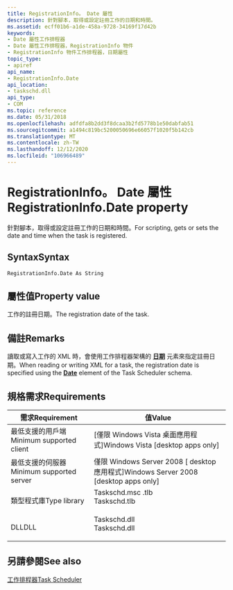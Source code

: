 ```yaml
---
title: RegistrationInfo。 Date 屬性
description: 針對腳本，取得或設定註冊工作的日期和時間。
ms.assetid: ecff01b6-a1de-458a-9728-34169f17d42b
keywords:
- Date 屬性工作排程器
- Date 屬性工作排程器，RegistrationInfo 物件
- RegistrationInfo 物件工作排程器，日期屬性
topic_type:
- apiref
api_name:
- RegistrationInfo.Date
api_location:
- taskschd.dll
api_type:
- COM
ms.topic: reference
ms.date: 05/31/2018
ms.openlocfilehash: adfdfa8b2dd3f8dcaa3b2fd5778b1e50dabfab51
ms.sourcegitcommit: a1494c819bc5200050696e66057f1020f5b142cb
ms.translationtype: MT
ms.contentlocale: zh-TW
ms.lasthandoff: 12/12/2020
ms.locfileid: "106966489"
---
```

# <a name="registrationinfodate-property"></a><span data-ttu-id="0445b-106">RegistrationInfo。 Date 屬性</span><span class="sxs-lookup"><span data-stu-id="0445b-106">RegistrationInfo.Date property</span></span>

<span data-ttu-id="0445b-107">針對腳本，取得或設定註冊工作的日期和時間。</span><span class="sxs-lookup"><span data-stu-id="0445b-107">For scripting, gets or sets the date and time when the task is registered.</span></span>

## <a name="syntax"></a><span data-ttu-id="0445b-108">Syntax</span><span class="sxs-lookup"><span data-stu-id="0445b-108">Syntax</span></span>


```VB
RegistrationInfo.Date As String
```



## <a name="property-value"></a><span data-ttu-id="0445b-109">屬性值</span><span class="sxs-lookup"><span data-stu-id="0445b-109">Property value</span></span>

<span data-ttu-id="0445b-110">工作的註冊日期。</span><span class="sxs-lookup"><span data-stu-id="0445b-110">The registration date of the task.</span></span>

## <a name="remarks"></a><span data-ttu-id="0445b-111">備註</span><span class="sxs-lookup"><span data-stu-id="0445b-111">Remarks</span></span>

<span data-ttu-id="0445b-112">讀取或寫入工作的 XML 時，會使用工作排程器架構的 [**日期**](taskschedulerschema-date-registrationinfotype-element.md) 元素來指定註冊日期。</span><span class="sxs-lookup"><span data-stu-id="0445b-112">When reading or writing XML for a task, the registration date is specified using the [**Date**](taskschedulerschema-date-registrationinfotype-element.md) element of the Task Scheduler schema.</span></span>

## <a name="requirements"></a><span data-ttu-id="0445b-113">規格需求</span><span class="sxs-lookup"><span data-stu-id="0445b-113">Requirements</span></span>



| <span data-ttu-id="0445b-114">需求</span><span class="sxs-lookup"><span data-stu-id="0445b-114">Requirement</span></span> | <span data-ttu-id="0445b-115">值</span><span class="sxs-lookup"><span data-stu-id="0445b-115">Value</span></span> |
|-------------------------------------|-----------------------------------------------------------------------------------------|
| <span data-ttu-id="0445b-116">最低支援的用戶端</span><span class="sxs-lookup"><span data-stu-id="0445b-116">Minimum supported client</span></span><br/> | <span data-ttu-id="0445b-117">\[僅限 Windows Vista 桌面應用程式\]</span><span class="sxs-lookup"><span data-stu-id="0445b-117">Windows Vista \[desktop apps only\]</span></span><br/>                                          |
| <span data-ttu-id="0445b-118">最低支援的伺服器</span><span class="sxs-lookup"><span data-stu-id="0445b-118">Minimum supported server</span></span><br/> | <span data-ttu-id="0445b-119">僅限 Windows Server 2008 \[ desktop 應用程式\]</span><span class="sxs-lookup"><span data-stu-id="0445b-119">Windows Server 2008 \[desktop apps only\]</span></span><br/>                                    |
| <span data-ttu-id="0445b-120">類型程式庫</span><span class="sxs-lookup"><span data-stu-id="0445b-120">Type library</span></span><br/>             | <dl> <span data-ttu-id="0445b-121"><dt>Taskschd.msc .tlb</dt></span><span class="sxs-lookup"><span data-stu-id="0445b-121"><dt>Taskschd.tlb</dt></span></span> </dl> |
| <span data-ttu-id="0445b-122">DLL</span><span class="sxs-lookup"><span data-stu-id="0445b-122">DLL</span></span><br/>                      | <dl> <span data-ttu-id="0445b-123"><dt>Taskschd.dll</dt></span><span class="sxs-lookup"><span data-stu-id="0445b-123"><dt>Taskschd.dll</dt></span></span> </dl> |



## <a name="see-also"></a><span data-ttu-id="0445b-124">另請參閱</span><span class="sxs-lookup"><span data-stu-id="0445b-124">See also</span></span>

<dl> <dt>

[<span data-ttu-id="0445b-125">工作排程器</span><span class="sxs-lookup"><span data-stu-id="0445b-125">Task Scheduler</span></span>](task-scheduler-start-page.md)
</dt> </dl>

 

 





